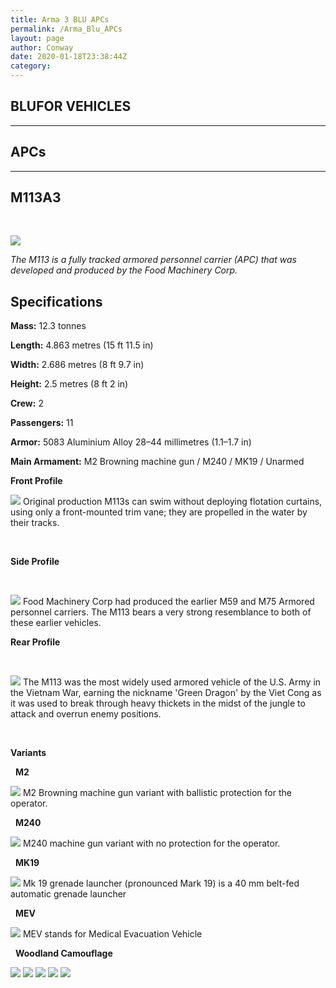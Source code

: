 ```yaml
---
title: Arma 3 BLU APCs
permalink: /Arma_Blu_APCs
layout: page
author: Conway
date: 2020-01-18T23:38:44Z
category: 
---
```


## BLUFOR VEHICLES

___

## APCs

___

## M113A3

 

[<img src="https://i.imgur.com/ZaMxfeK.jpg">](https://i.imgur.com/kqkNnwH.jpg)

_The M113 is a fully tracked armored personnel carrier (APC) that was developed and produced by the Food Machinery Corp._


## Specifications

**Mass:** 12.3 tonnes 

**Length:** 4.863 metres (15 ft 11.5 in)

**Width:** 2.686 metres (8 ft 9.7 in)

**Height:** 2.5 metres (8 ft 2 in)

**Crew:** 2

**Passengers:** 11 

**Armor:** 5083 Aluminium Alloy 28–44 millimetres (1.1–1.7 in)

**Main Armament:** M2 Browning machine gun / M240 / MK19 / Unarmed

**Front Profile**
 

[<img src="https://i.imgur.com/46AALq8.jpg">](https://i.imgur.com/0Er5WgN.jpg)
Original production M113s can swim without deploying flotation curtains, using only a front-mounted trim vane; they are propelled in the water by their tracks.

 

**Side Profile**

 

[<img src="https://i.imgur.com/bDqLqXK.jpg">](https://i.imgur.com/eBkbvTL.jpg)
Food Machinery Corp had produced the earlier M59 and M75 Armored personnel carriers. The M113 bears a very strong resemblance to both of these earlier vehicles.

**Rear Profile**

 

[<img src="https://i.imgur.com/t9zjuzY.jpg">](https://i.imgur.com/tlsC5me.jpg)
The M113 was the most widely used armored vehicle of the U.S. Army in the Vietnam War, earning the nickname 'Green Dragon' by the Viet Cong as it was used to break through heavy thickets in the midst of the jungle to attack and overrun enemy positions.

 

**Variants**

 
**M2**

[<img src="https://i.imgur.com/9oX9SfB.jpg">](https://i.imgur.com/f9HxSny.jpg)
M2 Browning machine gun variant with ballistic protection for the operator.

 
**M240**

[<img src="https://i.imgur.com/g9X26b0.jpg">](https://i.imgur.com/2NeHBIC.jpg)
M240 machine gun variant with no protection for the operator.

 
**MK19**

[<img src="https://i.imgur.com/y1QQQ9b.jpg">](https://i.imgur.com/XeknJ89.jpg)
Mk 19 grenade launcher (pronounced Mark 19) is a 40 mm belt-fed automatic grenade launcher

 
**MEV**

[<img src="https://i.imgur.com/0h8emua.jpg">](https://i.imgur.com/afUJQrm.jpg)
MEV stands for Medical Evacuation Vehicle

 
**Woodland Camouflage**

[<img src="https://i.imgur.com/hgoLlRA.jpg">](https://i.imgur.com/hMXDtu5.jpg)
[<img src="https://i.imgur.com/mGEjgjf.jpg">](https://i.imgur.com/PObsmAb.jpg)
[<img src="https://i.imgur.com/rejKZ2f.jpg">](https://i.imgur.com/lrkHem0.jpg)
[<img src="https://i.imgur.com/we3pf6F.jpg">](https://i.imgur.com/O0WDEgc.jpg)
[<img src="https://i.imgur.com/4veE8DX.jpg">](https://i.imgur.com/durinsE.jpg)